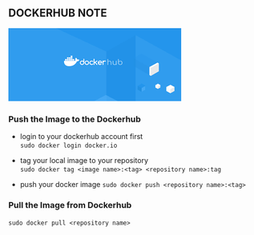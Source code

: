 ## DOCKERHUB NOTE

![](assets/dockerhub.png)

### Push the Image to the Dockerhub
- login to your dockerhub account first </br>
`sudo docker login docker.io`

- tag your local image to your repository </br>
`sudo docker tag <image name>:<tag> <repository name>:tag`

- push your docker image
`sudo docker push <repository name>:<tag>`


### Pull the Image from Dockerhub
`sudo docker pull <repository name>`

